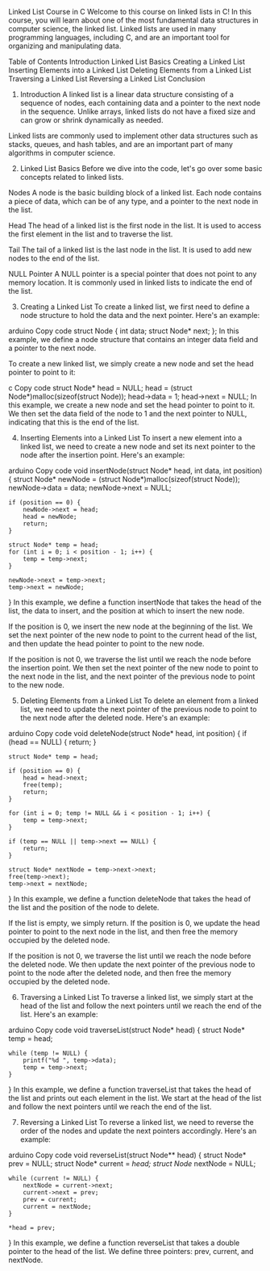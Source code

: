 Linked List Course in C
Welcome to this course on linked lists in C! In this course, you will learn about one of the most fundamental data structures in computer science, the linked list. Linked lists are used in many programming languages, including C, and are an important tool for organizing and manipulating data.

Table of Contents
Introduction
Linked List Basics
Creating a Linked List
Inserting Elements into a Linked List
Deleting Elements from a Linked List
Traversing a Linked List
Reversing a Linked List
Conclusion
1. Introduction
A linked list is a linear data structure consisting of a sequence of nodes, each containing data and a pointer to the next node in the sequence. Unlike arrays, linked lists do not have a fixed size and can grow or shrink dynamically as needed.

Linked lists are commonly used to implement other data structures such as stacks, queues, and hash tables, and are an important part of many algorithms in computer science.

2. Linked List Basics
Before we dive into the code, let's go over some basic concepts related to linked lists.

Nodes
A node is the basic building block of a linked list. Each node contains a piece of data, which can be of any type, and a pointer to the next node in the list.

Head
The head of a linked list is the first node in the list. It is used to access the first element in the list and to traverse the list.

Tail
The tail of a linked list is the last node in the list. It is used to add new nodes to the end of the list.

NULL Pointer
A NULL pointer is a special pointer that does not point to any memory location. It is commonly used in linked lists to indicate the end of the list.

3. Creating a Linked List
To create a linked list, we first need to define a node structure to hold the data and the next pointer. Here's an example:

arduino
Copy code
struct Node {
    int data;
    struct Node* next;
};
In this example, we define a node structure that contains an integer data field and a pointer to the next node.

To create a new linked list, we simply create a new node and set the head pointer to point to it:

c
Copy code
struct Node* head = NULL;
head = (struct Node*)malloc(sizeof(struct Node));
head->data = 1;
head->next = NULL;
In this example, we create a new node and set the head pointer to point to it. We then set the data field of the node to 1 and the next pointer to NULL, indicating that this is the end of the list.

4. Inserting Elements into a Linked List
To insert a new element into a linked list, we need to create a new node and set its next pointer to the node after the insertion point. Here's an example:

arduino
Copy code
void insertNode(struct Node* head, int data, int position) {
    struct Node* newNode = (struct Node*)malloc(sizeof(struct Node));
    newNode->data = data;
    newNode->next = NULL;
    
    if (position == 0) {
        newNode->next = head;
        head = newNode;
        return;
    }
    
    struct Node* temp = head;
    for (int i = 0; i < position - 1; i++) {
        temp = temp->next;
    }
    
    newNode->next = temp->next;
    temp->next = newNode;
}
In this example, we define a function insertNode that takes the head of the list, the data to insert, and the position at which to insert the new node.

If the position is 0, we insert the new node at the beginning of the list. We set the next pointer of the new node to point to the current head of the list, and then update the head pointer to point to the new node.

If the position is not 0, we traverse the list until we reach the node before the insertion point. We then set the next pointer of the new node to point to the next node in the list, and the next pointer of the previous node to point to the new node.

5. Deleting Elements from a Linked List
To delete an element from a linked list, we need to update the next pointer of the previous node to point to the next node after the deleted node. Here's an example:

arduino
Copy code
void deleteNode(struct Node* head, int position) {
    if (head == NULL) {
        return;
    }
    
    struct Node* temp = head;
    
    if (position == 0) {
        head = head->next;
        free(temp);
        return;
    }
    
    for (int i = 0; temp != NULL && i < position - 1; i++) {
        temp = temp->next;
    }
    
    if (temp == NULL || temp->next == NULL) {
        return;
    }
    
    struct Node* nextNode = temp->next->next;
    free(temp->next);
    temp->next = nextNode;
}
In this example, we define a function deleteNode that takes the head of the list and the position of the node to delete.

If the list is empty, we simply return. If the position is 0, we update the head pointer to point to the next node in the list, and then free the memory occupied by the deleted node.

If the position is not 0, we traverse the list until we reach the node before the deleted node. We then update the next pointer of the previous node to point to the node after the deleted node, and then free the memory occupied by the deleted node.

6. Traversing a Linked List
To traverse a linked list, we simply start at the head of the list and follow the next pointers until we reach the end of the list. Here's an example:

arduino
Copy code
void traverseList(struct Node* head) {
    struct Node* temp = head;
    
    while (temp != NULL) {
        printf("%d ", temp->data);
        temp = temp->next;
    }
}
In this example, we define a function traverseList that takes the head of the list and prints out each element in the list. We start at the head of the list and follow the next pointers until we reach the end of the list.

7. Reversing a Linked List
To reverse a linked list, we need to reverse the order of the nodes and update the next pointers accordingly. Here's an example:

arduino
Copy code
void reverseList(struct Node** head) {
    struct Node* prev = NULL;
    struct Node* current = *head;
    struct Node* nextNode = NULL;
    
    while (current != NULL) {
        nextNode = current->next;
        current->next = prev;
        prev = current;
        current = nextNode;
    }
    
    *head = prev;
}
In this example, we define a function reverseList that takes a double pointer to the head of the list. We define three pointers: prev, current, and nextNode.
